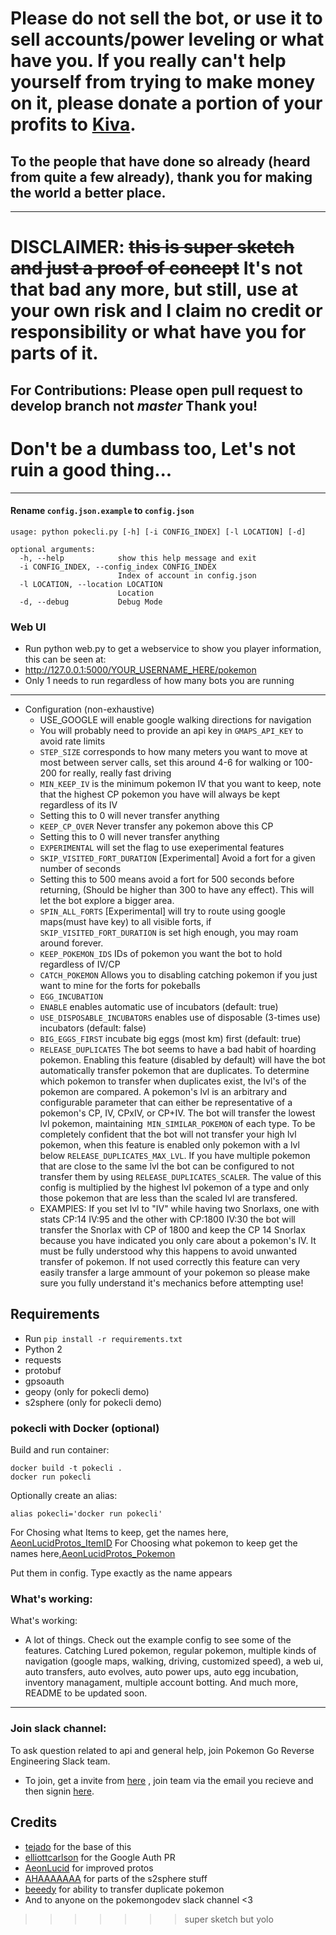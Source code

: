 # Please do not sell the bot, or use it to sell accounts/power leveling or what have you. If you really can't help yourself from trying to make money on it, please donate a portion of your profits to [Kiva](https://www.kiva.org/).
## To the people that have done so already (heard from quite a few already), thank you for making the world a better place.

----

# DISCLAIMER: <del>this is super sketch and just a proof of concept</del> It's not that bad any more, but still, use at your own risk and I claim no credit or responsibility or what have you for parts of it.

## For Contributions: Please open pull request to develop branch not *master* Thank you!

# Don't be a dumbass too, Let's not ruin a good thing...

----

 #### Rename `config.json.example` to `config.json`
```
usage: python pokecli.py [-h] [-i CONFIG_INDEX] [-l LOCATION] [-d]

optional arguments:
  -h, --help            show this help message and exit
  -i CONFIG_INDEX, --config_index CONFIG_INDEX
                        Index of account in config.json
  -l LOCATION, --location LOCATION
                        Location
  -d, --debug           Debug Mode
```

### Web UI
 * Run python web.py to get a webservice to show you player information, this can be seen at:
  * http://127.0.0.1:5000/YOUR_USERNAME_HERE/pokemon
  * Only 1 needs to run regardless of how many bots you are running

----


* Configuration (non-exhaustive)
    * USE_GOOGLE will enable google walking directions for navigation
     * You will probably need to provide an api key in `GMAPS_API_KEY` to avoid rate limits
    * `STEP_SIZE` corresponds to how many meters you want to move at most between server calls, set this around 4-6 for walking or 100-200 for really, really fast driving
    * `MIN_KEEP_IV` is the minimum pokemon IV that you want to keep, note that the highest CP pokemon you have will always be kept regardless of its IV
     * Setting this to 0 will never transfer anything
    * `KEEP_CP_OVER` Never transfer any pokemon above this CP
     * Setting this to 0 will never transfer anything
    * `EXPERIMENTAL` will set the flag to use exeperimental features
    * `SKIP_VISITED_FORT_DURATION` [Experimental] Avoid a fort for a given number of seconds
     * Setting this to 500 means avoid a fort for 500 seconds before returning, (Should be higher than 300 to have any effect). This will let the bot explore a bigger area.
    * `SPIN_ALL_FORTS` [Experimental] will try to route using google maps(must have key) to all visible forts, if `SKIP_VISITED_FORT_DURATION` is set high enough, you may roam around forever.
    * `KEEP_POKEMON_IDS` IDs of pokemon you want the bot to hold regardless of IV/CP
    * `CATCH_POKEMON` Allows you to disabling catching pokemon if you just want to mine for the forts for pokeballs
    * `EGG_INCUBATION`
     * `ENABLE` enables automatic use of incubators (default: true)
     * `USE_DISPOSABLE_INCUBATORS` enables use of disposable (3-times use) incubators (default: false)
     * `BIG_EGGS_FIRST` incubate big eggs (most km) first (default: true)
    * `RELEASE_DUPLICATES` The bot seems to have a bad habit of hoarding pokemon. Enabling this feature (disabled by default) will have the bot automatically transfer pokemon that are duplicates. To determine which pokemon to transfer when duplicates exist, the lvl's of the pokemon are compared. A pokemon's lvl is an arbitrary and configurable parameter that can either be representative of a pokemon's CP, IV, CPxIV, or CP+IV. The bot will transfer the lowest lvl pokemon, maintaining` MIN_SIMILAR_POKEMON` of each type. To be completely confident that the bot will not transfer your high lvl pokemon, when this feature is enabled only pokemon with a lvl below `RELEASE_DUPLICATES_MAX_LVL`. If you have multiple pokemon that are close to the same lvl the bot can be configured to not transfer them by using `RELEASE_DUPLICATES_SCALER`. The value of this config is multiplied by the highest lvl pokemon of a type and only those pokemon that are less than the scaled lvl are transfered.
     * EXAMPlES: If you set lvl to "IV" while having two Snorlaxs, one with stats CP:14 IV:95 and the other with CP:1800 IV:30 the bot will transfer the Snorlax with CP of 1800 and keep the CP 14 Snorlax because you have indicated you only care about a pokemon's IV. It must be fully understood why this happens to avoid unwanted transfer of pokemon. If not used correctly this feature can very easily transfer a large ammount of your pokemon so please make sure you fully understand it's mechanics before attempting use!


## Requirements
 * Run `pip install -r requirements.txt`
 * Python 2
 * requests
 * protobuf
 * gpsoauth
 * geopy (only for pokecli demo)
 * s2sphere (only for pokecli demo)

### pokecli with Docker (optional)
Build and run container:

    docker build -t pokecli .
    docker run pokecli

Optionally create an alias:

    alias pokecli='docker run pokecli'

For Chosing what Items to keep, get the names here, [AeonLucidProtos_ItemID](https://github.com/AeonLucid/POGOProtos/blob/master/src/POGOProtos/Inventory/Item/ItemId.proto)
For Choosing what pokemon to keep get the names here,[AeonLucidProtos_Pokemon](https://github.com/AeonLucid/POGOProtos/blob/master/src/POGOProtos/Enums/PokemonId.proto)

Put them in config. Type exactly as the name appears

### What's working:
What's working:
 * A lot of things. Check out the example config to see some of the features. Catching Lured pokemon, regular pokemon, multiple kinds of navigation (google maps, walking, driving, customized speed), a web ui, auto transfers, auto evolves, auto power ups, auto egg incubation, inventory managament, multiple account botting. And much more, README to be updated soon.
 
----

### Join slack channel:
  To ask question  related  to api and general help, join Pokemon Go Reverse Engineering Slack team. 
 * To join, get a invite from [here](https://shielded-earth-81203.herokuapp.com/) , join team via the email you recieve and then signin [here](https://pkre.slack.com).

 
## Credits
* [tejado](https://github.com/tejado) for the base of this
* [elliottcarlson](https://github.com/elliottcarlson) for the Google Auth PR  
* [AeonLucid](https://github.com/AeonLucid/POGOProtos) for improved protos  
* [AHAAAAAAA](https://github.com/AHAAAAAAA/PokemonGo-Map) for parts of the s2sphere stuff
* [beeedy](https://github.com/beeedy) for ability to transfer duplicate pokemon
* And to anyone on the pokemongodev slack channel <3

>>>>>>> super sketch but yolo
